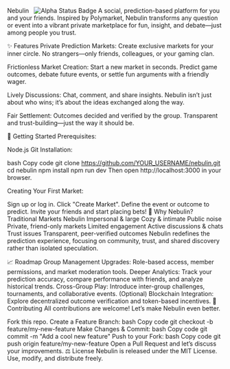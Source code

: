 Nebulin   <img src="https://img.shields.io/badge/Status-Alpha-blueviolet" alt="Alpha Status Badge" />
A social, prediction-based platform for you and your friends. Inspired by Polymarket, Nebulin transforms any question or event into a vibrant private marketplace for fun, insight, and debate—just among people you trust.


✨ Features
Private Prediction Markets:
Create exclusive markets for your inner circle. No strangers—only friends, colleagues, or your gaming clan.

Frictionless Market Creation:
Start a new market in seconds. Predict game outcomes, debate future events, or settle fun arguments with a friendly wager.

Lively Discussions:
Chat, comment, and share insights. Nebulin isn’t just about who wins; it’s about the ideas exchanged along the way.

Fair Settlement:
Outcomes decided and verified by the group. Transparent and trust-building—just the way it should be.

🚀 Getting Started
Prerequisites:

Node.js
Git
Installation:

bash
Copy code
git clone https://github.com/YOUR_USERNAME/nebulin.git
cd nebulin
npm install
npm run dev
Then open http://localhost:3000 in your browser.

Creating Your First Market:

Sign up or log in.
Click "Create Market".
Define the event or outcome to predict.
Invite your friends and start placing bets!
🎉 Why Nebulin?
Traditional Markets	Nebulin
Impersonal & large	Cozy & intimate
Public noise	Private, friend-only markets
Limited engagement	Active discussions & chats
Trust issues	Transparent, peer-verified outcomes
Nebulin redefines the prediction experience, focusing on community, trust, and shared discovery rather than isolated speculation.

📈 Roadmap
Group Management Upgrades: Role-based access, member permissions, and market moderation tools.
Deeper Analytics: Track your prediction accuracy, compare performance with friends, and analyze historical trends.
Cross-Group Play: Introduce inter-group challenges, tournaments, and collaborative events.
(Optional) Blockchain Integration: Explore decentralized outcome verification and token-based incentives.
🤝 Contributing
All contributions are welcome! Let’s make Nebulin even better.

Fork this repo.
Create a Feature Branch:
bash
Copy code
git checkout -b feature/my-new-feature
Make Changes & Commit:
bash
Copy code
git commit -m "Add a cool new feature"
Push to your Fork:
bash
Copy code
git push origin feature/my-new-feature
Open a Pull Request and let’s discuss your improvements.
⚖️ License
Nebulin is released under the MIT License. Use, modify, and distribute freely.
